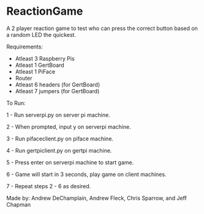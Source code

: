 ReactionGame
============

A 2 player reaction game to test who can press the correct button based on a random LED the quickest. 

Requirements: 

- Atleast 3 Raspberry Pis
- Atleast 1 GertBoard
- Atleast 1 PiFace
- Router 
- Atleast 6 headers (for GertBoard)
- Atleast 7 jumpers (for GertBoard)

To Run:

1 - Run serverpi.py on server pi machine.

2 - When prompted, input y on serverpi machine.

3 - Run pifaceclient.py on piface machine.

4 - Run gertpiclient.py on gertpi machine.

5 - Press enter on serverpi machine to start game.

6 - Game will start in 3 seconds, play game on client machines.

7 - Repeat steps 2 - 6 as desired.


Made by: Andrew DeChamplain, Andrew Fleck, Chris Sparrow, and Jeff Chapman
